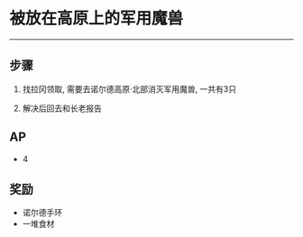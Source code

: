 # 被放在高原上的军用魔兽

---

## 步骤

1. 找拉冈领取, 需要去诺尔德高原·北部消灭军用魔兽, 一共有3只
   
2. 解决后回去和长老报告

## AP

- 4

## 奖励

- 诺尔德手环
- 一堆食材